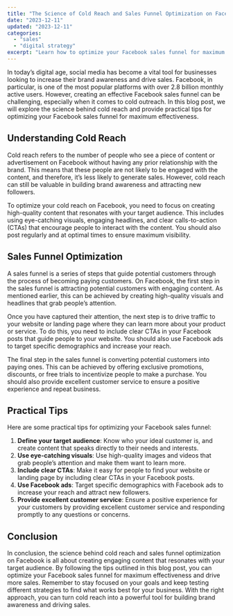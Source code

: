 ```yaml
---
title: "The Science of Cold Reach and Sales Funnel Optimization on Facebook"
date: "2023-12-11"
updated: "2023-12-11"
categories: 
  - "sales"
  - "digital strategy"
excerpt: "Learn how to optimize your Facebook sales funnel for maximum effectiveness. Get practical tips for increasing brand awareness and driving sales on one of the most popular platforms with over 2.8 billion monthly active users."
--- 
```


In today’s digital age, social media has become a vital tool for businesses looking to increase their brand awareness and drive sales. Facebook, in particular, is one of the most popular platforms with over 2.8 billion monthly active users. However, creating an effective Facebook sales funnel can be challenging, especially when it comes to cold outreach. In this blog post, we will explore the science behind cold reach and provide practical tips for optimizing your Facebook sales funnel for maximum effectiveness.

## Understanding Cold Reach

Cold reach refers to the number of people who see a piece of content or advertisement on Facebook without having any prior relationship with the brand. This means that these people are not likely to be engaged with the content, and therefore, it’s less likely to generate sales. However, cold reach can still be valuable in building brand awareness and attracting new followers.

To optimize your cold reach on Facebook, you need to focus on creating high-quality content that resonates with your target audience. This includes using eye-catching visuals, engaging headlines, and clear calls-to-action (CTAs) that encourage people to interact with the content. You should also post regularly and at optimal times to ensure maximum visibility.

## Sales Funnel Optimization

A sales funnel is a series of steps that guide potential customers through the process of becoming paying customers. On Facebook, the first step in the sales funnel is attracting potential customers with engaging content. As mentioned earlier, this can be achieved by creating high-quality visuals and headlines that grab people’s attention.

Once you have captured their attention, the next step is to drive traffic to your website or landing page where they can learn more about your product or service. To do this, you need to include clear CTAs in your Facebook posts that guide people to your website. You should also use Facebook ads to target specific demographics and increase your reach.

The final step in the sales funnel is converting potential customers into paying ones. This can be achieved by offering exclusive promotions, discounts, or free trials to incentivize people to make a purchase. You should also provide excellent customer service to ensure a positive experience and repeat business.

## Practical Tips

Here are some practical tips for optimizing your Facebook sales funnel:

1. **Define your target audience**: Know who your ideal customer is, and create content that speaks directly to their needs and interests.
2. **Use eye-catching visuals**: Use high-quality images and videos that grab people’s attention and make them want to learn more.
3. **Include clear CTAs**: Make it easy for people to find your website or landing page by including clear CTAs in your Facebook posts.
4. **Use Facebook ads**: Target specific demographics with Facebook ads to increase your reach and attract new followers.
5. **Provide excellent customer service**: Ensure a positive experience for your customers by providing excellent customer service and responding promptly to any questions or concerns.

## Conclusion

In conclusion, the science behind cold reach and sales funnel optimization on Facebook is all about creating engaging content that resonates with your target audience. By following the tips outlined in this blog post, you can optimize your Facebook sales funnel for maximum effectiveness and drive more sales. Remember to stay focused on your goals and keep testing different strategies to find what works best for your business. With the right approach, you can turn cold reach into a powerful tool for building brand awareness and driving sales.